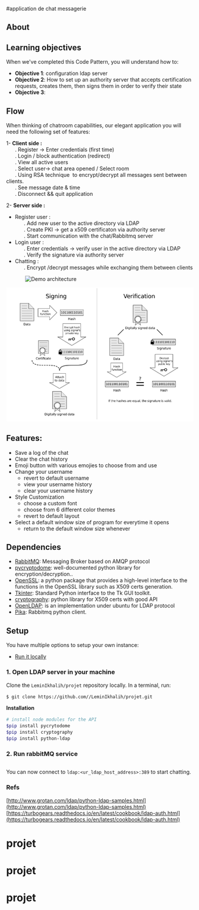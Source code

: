 #application de chat messagerie

## About


## Learning objectives

When we've completed this Code Pattern, you will understand how to:

- **Objective 1**: configuration ldap server
- **Objective 2**: How to set up an authority server that accepts certification requests, creates them, then signs them in order to verify their state
- **Objective 3**: 
## Flow

When thinking of chatroom capabilities, our elegant application you will need the following set of features:

1- **Client side :**
<br>&nbsp;&nbsp;&nbsp;&nbsp;&nbsp;&nbsp;. Register -> Enter credentials (first time)
<br>&nbsp;&nbsp;&nbsp;&nbsp;&nbsp;&nbsp;. Login / block authentication (redirect)
<br>&nbsp;&nbsp;&nbsp;&nbsp;&nbsp;&nbsp;. View all active users
<br>&nbsp;&nbsp;&nbsp;&nbsp;&nbsp;&nbsp;. Select user-> chat area opened / Select room
<br>&nbsp;&nbsp;&nbsp;&nbsp;&nbsp;&nbsp;. Using RSA technique  to encrypt/decrypt all messages sent between clients.
<br>&nbsp;&nbsp;&nbsp;&nbsp;&nbsp;&nbsp;. See message date & time
<br>&nbsp;&nbsp;&nbsp;&nbsp;&nbsp;&nbsp;. Disconnect && quit application

2- **Server side :**

- Register user : 
  <br>&nbsp;&nbsp;&nbsp;&nbsp;&nbsp;&nbsp;. Add new user to the active directory via LDAP 
  <br>&nbsp;&nbsp;&nbsp;&nbsp;&nbsp;&nbsp;. Create PKI -> get a x509 certificaton via authority server
  <br>&nbsp;&nbsp;&nbsp;&nbsp;&nbsp;&nbsp;. Start communication with the chat/Rabbitmq server
- Login user :
  <br>&nbsp;&nbsp;&nbsp;&nbsp;&nbsp;&nbsp;. Enter credentials -> verify user in the active directory via LDAP
  <br>&nbsp;&nbsp;&nbsp;&nbsp;&nbsp;&nbsp;. Verify the signature via authority server
- Chatting :
  <br>&nbsp;&nbsp;&nbsp;&nbsp;&nbsp;&nbsp;. Encrypt /decrypt messages while exchanging them between clients

&nbsp;&nbsp;&nbsp;&nbsp;&nbsp;&nbsp;&nbsp;&nbsp;&nbsp;&nbsp;&nbsp;&nbsp; ![Demo architecture](https://i.ibb.co/zx75pzD/arch.png)

![Demo encryption](https://github.com/khalilMejri/TalkyWalky/blob/master/docs/Annotation%202020-01-23%20214852.png)


## Features:

- Save a log of the chat
- Clear the chat history
- Emoji button with various emojies to choose from and use
- Change your username
  - revert to default username
  - view your username history
  - clear your username history
- Style Customization
  - choose a custom font
  - choose from 6 different color themes
  - revert to default layout
- Select a default window size of program for everytime it opens
  - return to the default window size whenever

## Dependencies

- [RabbitMQ](https://github.com/khalilMejri/TalkyWalky): Messaging Broker based on AMQP protocol
- [pycryptodome](https://github.com/khalilMejri/TalkyWalky): well-documented python library for encryption/decryption..
- [OpenSSL](https://github.com/khalilMejri/TalkyWalky): a python package that provides a high-level interface to the functions in the OpenSSL library such as X509 certs generation.
- [Tkinter](https://github.com/LeminIkhalih/projet): Standard Python interface to the Tk GUI toolkit.
- [cryptography](https://github.com/LeminIkhalih/projet): python library for X509 certs with good API
- [OpenLDAP](https://github.com/LeminIkhalih/projet): is an implementation under ubuntu for LDAP protocol
- [Pika](https://github.com/LeminIkhalih/projet): Rabbitmq python client.


## Setup

You have multiple options to setup your own instance:

- [Run it locally](#run-locally)

### 1. Open LDAP server in your machine

Clone the `LeminIkhalih/projet` repository locally. In a terminal, run:

```bash
$ git clone https://github.com//LeminIkhalih/projet.git
```



**Installation**

```bash
# install node modules for the API
$pip install pycrytodome
$pip install cryptography
$pip install python-ldap
```

### 2. Run rabbitMQ service

```bash

```

You can now connect to `ldap:<ur_ldap_host_address>:389` to start chatting.

### Refs

[http://www.grotan.com/ldap/python-ldap-samples.html](http://www.grotan.com/ldap/python-ldap-samples.html) <br/>
[https://turbogears.readthedocs.io/en/latest/cookbook/ldap-auth.html](https://turbogears.readthedocs.io/en/latest/cookbook/ldap-auth.html)
# projet
# projet
# projet
